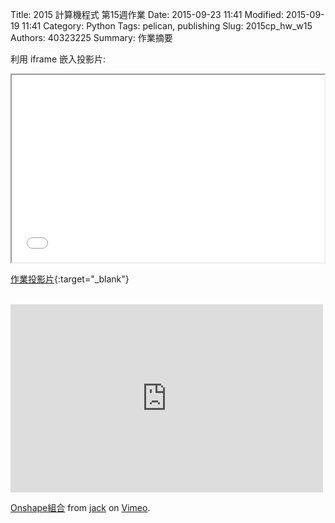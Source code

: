 Title: 2015 計算機程式 第15週作業
Date: 2015-09-23 11:41
Modified: 2015-09-19 11:41
Category: Python
Tags: pelican, publishing
Slug: 2015cp_hw_w15
Authors: 40323225
Summary: 作業摘要


利用 iframe 嵌入投影片:

<iframe src="simplest15.html" width="500" height="300"></iframe>

[作業投影片](simplest15.html){:target="_blank"}

<br><iframe src="https://player.vimeo.com/video/150665848" width="500" height="301" frameborder="0" webkitallowfullscreen mozallowfullscreen allowfullscreen></iframe> <p><a href="https://vimeo.com/150665848">Onshape組合</a> from <a href="https://vimeo.com/user47024031">jack</a> on <a href="https://vimeo.com">Vimeo</a>.</p>